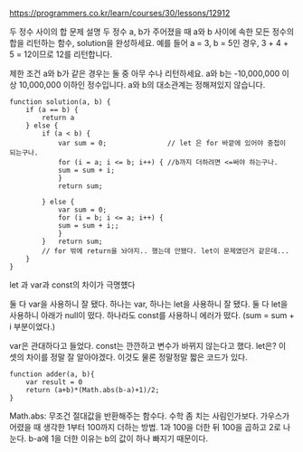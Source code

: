 https://programmers.co.kr/learn/courses/30/lessons/12912

두 정수 사이의 합
문제 설명
두 정수 a, b가 주어졌을 때 a와 b 사이에 속한 모든 정수의 합을 리턴하는 함수, solution을 완성하세요.
예를 들어 a = 3, b = 5인 경우, 3 + 4 + 5 = 12이므로 12를 리턴합니다.

제한 조건
a와 b가 같은 경우는 둘 중 아무 수나 리턴하세요.
a와 b는 -10,000,000 이상 10,000,000 이하인 정수입니다.
a와 b의 대소관계는 정해져있지 않습니다.

```
function solution(a, b) {
    if (a == b) {
        return a
    } else {
        if (a < b) {
            var sum = 0;               // let 은 for 바깥에 있어야 중첩이 되는구나.
            for (i = a; i <= b; i++) { //b까지 더하려면 <=써야 하는구나.
            sum = sum + i;
            }
            return sum;

        } else {
            var sum = 0;
            for (i = b; i <= a; i++) {
            sum = sum + i;;
            }
        }   return sum;
        // for 밖에 return을 놔야지.. 했는데 안됐다. let이 문제였던거 같은데...
    }
}
```

let 과 var과 const의 차이가 극명헀다

둘 다 var을 사용하니 잘 됐다.
하나는 var, 하나는 let을 사용하니 잘 됐다.
둘 다 let을 사용하니 아래가 null이 떴다.
하나라도 const를 사용하니 에러가 떴다. (sum = sum + i 부분이었다.)

var은 관대하다고 들었다. const는 깐깐하고 변수가 바뀌지 않는다고 했다.
let은? 이 셋의 차이를 정말 잘 알아야겠다.
이것도 물론 정말정말 짧은 코드가 있다.

```
function adder(a, b){
    var result = 0
    return (a+b)*(Math.abs(b-a)+1)/2;
}
```

Math.abs: 무조건 절대값을 반환해주는 함수다.
수학 좀 치는 사림인가보다.
가우스가 어렸을 때 생각한 1부터 100까지 더하는 방법.
1과 100을 더한 뒤 100을 곱하고 2로 나눈다.
b-a에 1을 더한 이유는 b의 값이 하나 빠지기 때문이다.
